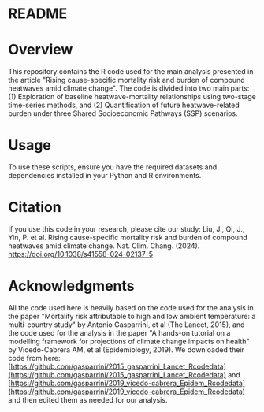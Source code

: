 # README

# Overview
This repository contains the R code used for the main analysis presented in the article "Rising cause-specific mortality risk and burden of compound heatwaves amid climate change".
The code is divided into two main parts: (1) Exploration of baseline heatwave-mortality relationships using two-stage time-series methods, and (2) Quantification of future heatwave-related burden under three Shared Socioeconomic Pathways (SSP) scenarios.

# Usage
To use these scripts, ensure you have the required datasets and dependencies installed in your Python and R environments.

# Citation
If you use this code in your research, please cite our study: Liu, J., Qi, J., Yin, P. et al. Rising cause-specific mortality risk and burden of compound heatwaves amid climate change. Nat. Clim. Chang. (2024). https://doi.org/10.1038/s41558-024-02137-5

# Acknowledgments
All the code used here is heavily based on the code used for the analysis in the paper "Mortality risk attributable to high and low ambient temperature: a multi-country study" by Antonio Gasparrini, et al (The Lancet, 2015), and the code used for the analysis in the paper "A hands-on tutorial on a modelling framework for projections of climate change impacts on health" by Vicedo-Cabrera AM, et al (Epidemiology, 2019).
We downloaded their code from here: [https://github.com/gasparrini/2015_gasparrini_Lancet_Rcodedata](https://github.com/gasparrini/2015_gasparrini_Lancet_Rcodedata) and [https://github.com/gasparrini/2019_vicedo-cabrera_Epidem_Rcodedata](https://github.com/gasparrini/2019_vicedo-cabrera_Epidem_Rcodedata) and then edited them as needed for our analysis.
